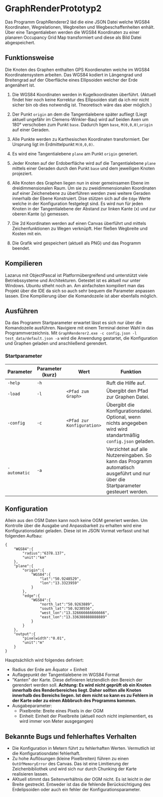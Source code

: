 # GraphRenderPrototyp2

Das Programm GraphRenderer2 läd die eine JSON Datei welche WGS84 Koordinaten, Wegrelationen, Wegbreiten und Wegbeschaffenheiten enhält. Über eine Tangentialeben werden die WGS84 Koordinaten zu einer planaren Occupancy Grid Map transformiert und diese als Bild Datei abgespeichert.

## Funktionsweise

Die Knoten des Graphen enthalten GPS Koordienaten welche im WGS84 Koordinatensystem arbeiten. Das WGS84 kodiert in Längengrad und Breitengrad auf der Oberfläche eines Ellipsoiden welcher der Erde angenähert ist.

1. Die WGS84 Koordinaten werden in Kugelkoordinaten überführt. (Aktuell findet hier noch keine Korrektur des Ellipsoiden statt da ich mir nicht sicher bin ob dies notwendig ist. Theoretisch wäre das aber möglich.)

2. Der Punkt ```origin``` an dem die Tangentialebene später aufliegt (Liegt aktuell ungefähr im Clemens-Winkler-Bau) wird auf beiden Axen um 180° verschoben zum Punkt ```base```. Dadurch ligen ```base```, ```M(0,0,0)```,```origin``` auf einer Geraden.

3. Alle Punkte werden zu Karthesischen Koordinaten transformiert. Der Ursprung ligt im Erdmittelpunkt ```M(0,0,0)```.

4. Es wird eine Tangentialebene ```plane``` am Punkt ```origin``` generiert.

5. Jeder Knoten auf der Erdoberfläche wird auf die Tangentialebene ```plane``` mittels einer Geraden durch den Punkt ```base``` und dem jeweiligen Knoten projeziert.

6. Alle Knoten des Graphen liegen nun in einer gemeinsamen Ebene im dreidimmensionalen Raum. Um sie zu zweidimmensionalen Koordinaten auf einer Zeichenebene zu überführen werden zwei weitere Geraden innerhalb der Ebene Konstruiert. Dise stützen sich auf die ```Edge``` Werte welche in der Konfiguration festgelegt sind. Es wird nun für jeden Knoten in der Tangentialebene der Abstand zur linken Kante (x) und zur oberen Kante (y) gemessen.

7. Die 2d Koordinaten werden auf einen Canvas überführt und mittels Zeichenfunktionen zu Wegen verknüpft. Hier fließen Wegbreite und Kosten mit ein.

8. Die Grafik wird gespeichert (aktuell als PNG) und das Programm beendet.

## Kompilieren

Lazarus mit ObjectPascal ist Platformübergreifend und unterstützt viele Betriebssysteme und Architekturen. Getestet ist es aktuell nur unter Windows. Ubuntu stheht noch an. Am ainfachsten kompiliert man das Projekt über die IDE da sich so auch sehr bequem die Parameter anpassen lassen. Eine Kompilierung über die Komandozeile ist aber ebenfalls möglich.

## Ausführen

Da das Programm Startparameter erwartet lässt es sich nur über die Komandozeile ausführen. Navigiere mit einem Terminal deiner Wahl in das Programmverzeichnis. Mit ```GraphRenderer2.exe -c config.json -l test_data/default.json -a``` wird die Anwendung gestartet, die Konfiguration und Graphen geladen und anschließend gerendert.

### Startparameter

|Parameter|Parameter (kurz)|Wert|Funktion|
|---|---|---|---|
|```-help```|```-h```||Ruft die Hilfe auf.|
|```-load```|```-l```|```<Pfad zum Graph>```|Übergibt den Pfad zur Graphen Datei.|
|```-config```|```-c```|```<Pfad zur Konfiguration>```|Übergibt die Konfigurationsdatei. Optional, wenn nichts angegeben wird wird standartmäßig ```config.json``` geladen.|
|```-automatic```|```-a```||Verzichtet auf alle Nutzereingaben. So kann das Programm automatisch ausgeführt und nur über die Startparameter gesteuert werden.|

## Konfiguration

Allein aus den OSM Daten kann noch keine OGM generiert werden. Um Kontrolle über die Ausgabe und Anpassbarkeit zu erhalten wird eine Konfigurationsdatei geladen. Diese ist im JSON Vormat verfasst und hat folgenden Aufbau:

    {
        "WGS84":{
            "radius":"6378.137",
            "unit":"km"
        },
        "plane":{
            "origin":{
                "WGS84":{
                    "lat":"50.9248529",
                    "lon":"13.3323959"
                }
            },
            "edge":{
                "WGS84":{
                    "north_lat":"50.9263889",
                    "south_lat":"50.9230556",
                    "west_lon":"13.326666666666666",
                    "east_lon":"13.336388888888889"
                }
            }
        },
        "output":{
            "pixelwidth":"0.01",
            "unit":"m"
        }
    }

Hauptsächlich wird folgendes definiert:
- Radius der Erde am Äquator + Einheit
- Auflagepunkt der Tangentialebene im WGS84 Format
- "Kanten" der Karte. Diese definieren letztendlich den Bereich der gerendert werden soll. **Achtung: Es wird nicht geprüft ob ein Knoten innerhalb des Renderbereiches liegt. Daher sollten alle Knoten innerhalb des Bereichs liegen. Ist dem nicht so kann es zu Fehlern in der Karte oder zu einen Abbbruch des Programms kommen.**
- Ausgabeparameter:
    - Pixelbreite: Breite eines Pixels in der OGM
    - Einheit: Einheit der Pixelbreite (aktuell noch nicht implementiert, es wird immer von Meter ausgegangen)

## Bekannte Bugs und fehlerhaftes Verhalten

- Die Konfiguration in Metern führt zu fehlerhaften Werten. Vermutlich ist die Konfiguratiosndatei fehlerhaft.
- Zu hohe Auflösungen (kleine Pixelbreiten) führen zu einen ```OutOfMemoryError``` des Canvas. Das ist eine Limitierung der Zeichenbibliothek und wird sich nur durch Chunking der Karte realisieren lassen.
- AKtuell stimmt das Seitenverhältnis der OGM nicht. Es ist leicht in der Breite gestreckt. Entweder ist das die fehlende Berücksichtigung des Erdelipsoiden oder auch ein fehler der Konfigurationsparameter.